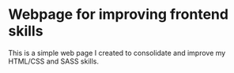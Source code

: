 # Webpage for improving frontend skills

This is a simple web page I created to consolidate and improve my HTML/CSS and SASS skills.